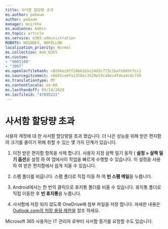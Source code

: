 ```yaml
---
title: 사서함 할당량 초과
ms.author: pebaum
author: pebaum
manager: mnirkhe
ms.audience: Admin
ms.topic: article
ms.service: o365-administration
ROBOTS: NOINDEX, NOFOLLOW
localization_priority: Normal
ms.collection: Adm_O365
ms.custom:
- "9001106"
- "3067"
ms.openlocfilehash: c0256ec8ff28b61b1c24d3c773c1ba7eb03cfcc1
ms.sourcegitcommit: c6692ce0fa1358ec3529e59ca0ecdfdea4cdc759
ms.translationtype: MT
ms.contentlocale: ko-KR
ms.lasthandoff: 09/14/2020
ms.locfileid: "47695221"
---
```

# <a name="mailbox-quota-exceeded"></a>사서함 할당량 초과

사용자 계정에 대 한 사서함 할당량을 초과 했습니다. 더 나은 성능을 위해 받은 편지함의 크기를 줄이기 위해 취할 수 있는 몇 가지 단계가 있습니다.

1. 이전 받은 편지함 항목을 삭제 합니다. 사용자 지정 살짝 밀기 동작 ( **설정 > 살짝 밀기 옵션**을 설정 하 여 앱에서이 작업을 빠르게 수행할 수 있습니다. 이 설정을 사용 하 여 받은 편지함에서 쉽게 지울 수 있습니다.

2. 스팸 폴더를 비웁니다. 스팸 폴더로 직접 이동 하 여 **빈 스팸 메일**을 누릅니다.

3. Android에서는 한 번의 클릭으로 휴지통 폴더를 비울 수 있습니다. 휴지통 폴더로 직접 이동한 후 **빈 휴지통**을 누릅니다. 

4. 사서함에 저장 되지 않도록 OneDrive에 첨부 파일을 저장 합니다. 자세한 내용은 [Outlook.com의 저장 용량 제한을](https://support.office.com/article/storage-limits-in-outlook-com-7ac99134-69e5-4619-ac0b-2d313bba5e9e) 참조 하세요. 

Microsoft 365 사용자는 IT 관리자 로부터 사서함 증가를 요청할 수도 있습니다.